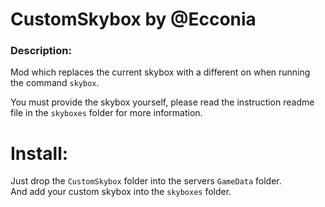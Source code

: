 # CustomSkybox by @Ecconia

### Description:

Mod which replaces the current skybox with a different on when running the command `skybox`.

You must provide the skybox yourself, please read the instruction readme file in the `skyboxes` folder for more information.

# Install:

Just drop the `CustomSkybox` folder into the servers `GameData` folder.\
And add your custom skybox into the `skyboxes` folder.

